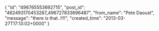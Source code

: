  {
   "id": "496765553692715",
   "post_id": "462493170453287_496727833696487",
   "from_name": "Pete Daoust",
   "message": "there is that..!!!!",
   "created_time": "2013-03-27T17:13:02+0000"
 }
